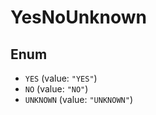 # YesNoUnknown

## Enum

* `YES` (value: `"YES"`)
* `NO` (value: `"NO"`)
* `UNKNOWN` (value: `"UNKNOWN"`)
